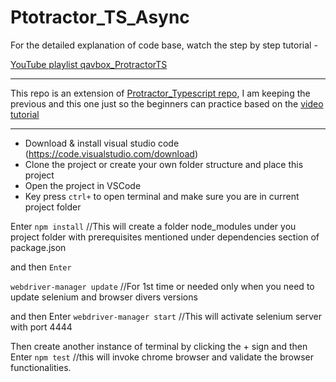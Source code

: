 # Ptotractor_TS_Async

For the detailed explanation of code base, watch the step by step tutorial - 

[YouTube playlist qavbox_ProtractorTS](https://www.youtube.com/watch?v=-zNFZjRo9Cc&list=PLPO0LFyCaSo1yMwM8VQZrE7japdwypBvb)

---
This repo is an extension of [Protractor_Typescript repo](https://github.com/sunilpatro1985/Protractor-typescript), 
I am keeping the previous and this one just so the beginners can practice based on the [video tutorial](https://www.youtube.com/watch?v=-zNFZjRo9Cc&list=PLPO0LFyCaSo1yMwM8VQZrE7japdwypBvb)


---
* Download & install visual studio code (https://code.visualstudio.com/download)  
* Clone the project or create your own folder structure and place this project  
* Open the project in VSCode  
* Key press ```ctrl+``` to open terminal and make sure you are in current project folder  

Enter ```npm install``` //This will create a folder node_modules under you project folder with prerequisites mentioned under dependencies section of package.json

and then ```Enter```

```webdriver-manager update``` //For 1st time or needed only when you need to update selenium and browser divers versions

and then Enter ```webdriver-manager start``` //This will activate selenium server with port 4444

Then create another instance of terminal by clicking the + sign and then Enter
```npm test``` //this will invoke chrome browser and validate the browser functionalities.


